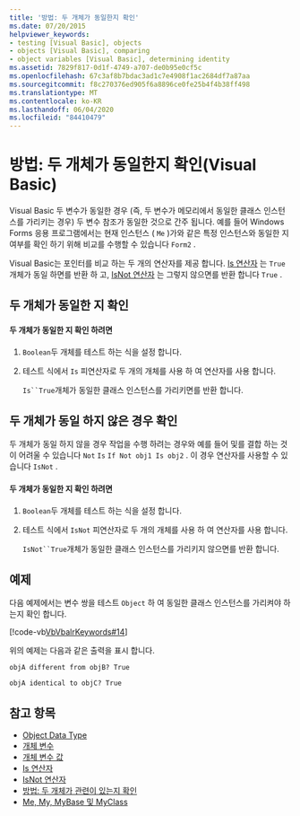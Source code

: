 ```yaml
---
title: '방법: 두 개체가 동일한지 확인'
ms.date: 07/20/2015
helpviewer_keywords:
- testing [Visual Basic], objects
- objects [Visual Basic], comparing
- object variables [Visual Basic], determining identity
ms.assetid: 7829f817-0d1f-4749-a707-de0b95e0cf5c
ms.openlocfilehash: 67c3af8b7bdac3ad1c7e4908f1ac2684df7a87aa
ms.sourcegitcommit: f8c270376ed905f6a8896ce0fe25b4f4b38ff498
ms.translationtype: MT
ms.contentlocale: ko-KR
ms.lasthandoff: 06/04/2020
ms.locfileid: "84410479"
---
```

# <a name="how-to-determine-whether-two-objects-are-identical-visual-basic"></a>방법: 두 개체가 동일한지 확인(Visual Basic)
Visual Basic 두 변수가 동일한 경우 (즉, 두 변수가 메모리에서 동일한 클래스 인스턴스를 가리키는 경우) 두 변수 참조가 동일한 것으로 간주 됩니다. 예를 들어 Windows Forms 응용 프로그램에서는 현재 인스턴스 ( `Me` )가와 같은 특정 인스턴스와 동일한 지 여부를 확인 하기 위해 비교를 수행할 수 있습니다 `Form2` .  
  
 Visual Basic는 포인터를 비교 하는 두 개의 연산자를 제공 합니다. [Is 연산자](../../../language-reference/operators/is-operator.md) 는 `True` 개체가 동일 하면를 반환 하 고, [IsNot 연산자](../../../language-reference/operators/isnot-operator.md) 는 그렇지 않으면를 반환 합니다 `True` .  
  
## <a name="determining-if-two-objects-are-identical"></a>두 개체가 동일한 지 확인  
  
#### <a name="to-determine-if-two-objects-are-identical"></a>두 개체가 동일한 지 확인 하려면  
  
1. `Boolean`두 개체를 테스트 하는 식을 설정 합니다.  
  
2. 테스트 식에서 `Is` 피연산자로 두 개의 개체를 사용 하 여 연산자를 사용 합니다.  
  
     `Is``True`개체가 동일한 클래스 인스턴스를 가리키면를 반환 합니다.  
  
## <a name="determining-if-two-objects-are-not-identical"></a>두 개체가 동일 하지 않은 경우 확인  
 두 개체가 동일 하지 않을 경우 작업을 수행 하려는 경우와 예를 들어 및를 결합 하는 것이 어려울 수 있습니다 `Not` `Is` `If Not obj1 Is obj2` . 이 경우 연산자를 사용할 수 있습니다 `IsNot` .  
  
#### <a name="to-determine-if-two-objects-are-not-identical"></a>두 개체가 동일한 지 확인 하려면  
  
1. `Boolean`두 개체를 테스트 하는 식을 설정 합니다.  
  
2. 테스트 식에서 `IsNot` 피연산자로 두 개의 개체를 사용 하 여 연산자를 사용 합니다.  
  
     `IsNot``True`개체가 동일한 클래스 인스턴스를 가리키지 않으면를 반환 합니다.  
  
## <a name="example"></a>예제  
 다음 예제에서는 변수 쌍을 테스트 `Object` 하 여 동일한 클래스 인스턴스를 가리켜야 하는지 확인 합니다.  
  
 [!code-vb[VbVbalrKeywords#14](~/samples/snippets/visualbasic/VS_Snippets_VBCSharp/VbVbalrKeywords/VB/class7.vb#14)]  
  
 위의 예제는 다음과 같은 출력을 표시 합니다.  
  
 `objA different from objB? True`  
  
 `objA identical to objC? True`  
  
## <a name="see-also"></a>참고 항목

- [Object Data Type](../../../language-reference/data-types/object-data-type.md)
- [개체 변수](object-variables.md)
- [개체 변수 값](object-variable-values.md)
- [Is 연산자](../../../language-reference/operators/is-operator.md)
- [IsNot 연산자](../../../language-reference/operators/isnot-operator.md)
- [방법: 두 개체가 관련이 있는지 확인](how-to-determine-whether-two-objects-are-related.md)
- [Me, My, MyBase 및 MyClass](../../program-structure/me-my-mybase-and-myclass.md)
